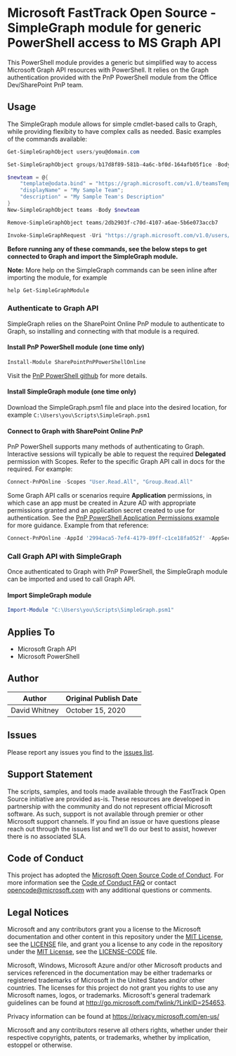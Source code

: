 # Microsoft FastTrack Open Source - SimpleGraph module for generic PowerShell access to MS Graph API

This PowerShell module provides a generic but simplified way to access Microsoft Graph API resources with PowerShell. It relies on the Graph authentication provided with the PnP PowerShell module from the Office Dev/SharePoint PnP team.

## Usage

The SimpleGraph module allows for simple cmdlet-based calls to Graph, while providing flexibity to have complex calls as needed. Basic examples of the commands available:

```PowerShell
Get-SimpleGraphObject users/you@domain.com

Set-SimpleGraphObject groups/b17d8f89-581b-4a6c-bf0d-164afb05f1ce -Body @{"description" = "Updated by SimpleGraph"}

$newteam = @{
    "template@odata.bind" = "https://graph.microsoft.com/v1.0/teamsTemplates('standard')";
    "displayName" = "My Sample Team";
    "description" = "My Sample Team's Description"
}
New-SimpleGraphObject teams -Body $newteam

Remove-SimpleGraphObject teams/2db2903f-c70d-4107-a6ae-5b6e073accb7

Invoke-SimpleGraphRequest -Uri "https://graph.microsoft.com/v1.0/users/you@domain.com" -Method GET -Raw
```

**Before running any of these commands, see the below steps to get connected to Graph and import the SimpleGraph module.**

**Note:** More help on the SimpleGraph commands can be seen inline after importing the module, for example

```PowerShell
help Get-SimpleGraphModule
```

### Authenticate to Graph API

SimpleGraph relies on the SharePoint Online PnP module to authenticate to Graph, so installing and connecting with that module is a required.

#### Install PnP PowerShell module (one time only)

```PowerShell
Install-Module SharePointPnPPowerShellOnline
```

Visit the [PnP PowerShell github](https://github.com/pnp/PnP-PowerShell) for more details.

#### Install SimpleGraph module (one time only)

Download the SimpleGraph.psm1 file and place into the desired location, for example ```C:\Users\you\Scripts\SimpleGraph.psm1```

#### Connect to Graph with SharePoint Online PnP

PnP PowerShell supports many methods of authenticating to Graph. Interactive sessions will typically be able to request the required **Delegated** permission with Scopes. Refer to the specific Graph API call in docs for the required. For example:

```PowerShell
Connect-PnPOnline -Scopes "User.Read.All", "Group.Read.All"
```

Some Graph API calls or scenarios require **Application** permissions, in which case an app must be created in Azure AD with appropriate permissions granted and an application secret created to use for authentication. See the [PnP PowerShell Application Permissions example](https://github.com/pnp/PnP-PowerShell/tree/master/Samples/Graph.ConnectUsingAppPermissions) for more guidance. Example from that reference:

```PowerShell
Connect-PnPOnline -AppId '2994aca5-7ef4-4179-89ff-c1ce18fa052f' -AppSecret 'NvgASDFS4564fas' -AADDomain 'techmikael.onmicrosoft.com'
```

### Call Graph API with SimpleGraph

Once authenticated to Graph with PnP PowerShell, the SimpleGraph module can be imported and used to call Graph API.

#### Import SimpleGraph module

```PowerShell
Import-Module "C:\Users\you\Scripts\SimpleGraph.psm1"
```

## Applies To

- Microsoft Graph API
- Microsoft PowerShell

## Author


|Author|Original Publish Date
|----|--------------------------
| David Whitney | October 15, 2020 |

## Issues

Please report any issues you find to the [issues list](/issues).

## Support Statement

The scripts, samples, and tools made available through the FastTrack Open Source initiative are provided as-is. These resources are developed in partnership with the community and do not represent official Microsoft software. As such, support is not available through premier or other Microsoft support channels. If you find an issue or have questions please reach out through the issues list and we'll do our best to assist, however there is no associated SLA.

## Code of Conduct

This project has adopted the [Microsoft Open Source Code of Conduct](https://opensource.microsoft.com/codeofconduct/).
For more information see the [Code of Conduct FAQ](https://opensource.microsoft.com/codeofconduct/faq/) or
contact [opencode@microsoft.com](mailto:opencode@microsoft.com) with any additional questions or comments.

## Legal Notices

Microsoft and any contributors grant you a license to the Microsoft documentation and other content in this repository under the [MIT License](https://opensource.org/licenses/MIT), see the [LICENSE](LICENSE) file, and grant you a license to any code in the repository under the [MIT License](https://opensource.org/licenses/MIT), see the [LICENSE-CODE](LICENSE-CODE) file.

Microsoft, Windows, Microsoft Azure and/or other Microsoft products and services referenced in the documentation may be either trademarks or registered trademarks of Microsoft in the United States and/or other countries. The licenses for this project do not grant you rights to use any Microsoft names, logos, or trademarks. Microsoft's general trademark guidelines can be found at http://go.microsoft.com/fwlink/?LinkID=254653.

Privacy information can be found at https://privacy.microsoft.com/en-us/

Microsoft and any contributors reserve all others rights, whether under their respective copyrights, patents,
or trademarks, whether by implication, estoppel or otherwise.
